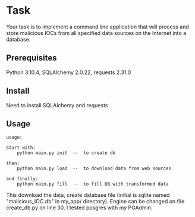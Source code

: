 # Task 
Your task is to implement a command line application that will process and store
malicious IOCs from all specified data sources on the Internet into a database.

## Prerequisites
Python 3.10.4, SQLAlchemy 2.0.22, requests 2.31.0

## Install 
Need to install SQLAlchemy and requests

## Usage
```
usage:

Start with:
    python main.py init  --  to create db

then:
    python main.py load  --  to download data from web sources

and finally:
    python main.py fill  --  to fill DB with transformed data
```

This download the data, create database file (initial is sqlite named "malicious_IOC.db" in my_app/ directory).
Engine can be changed on file create_db.py on line 30.
I tested posgres with my PGAdmin.